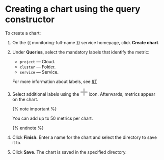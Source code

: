 # Creating a chart using the query constructor

To create a chart:

1. On the {{ monitoring-full-name }} service homepage, click **Create chart**.

1. Under **Queries**, select the mandatory labels that identify the metric:
    - `project` — Cloud.
    - `cluster` — Folder.
    - `service` — Service.

    For more information about labels, see [#T](../../concepts/data-model.md)

1. Select additional labels using the ![image](../../_assets/plus-sign.svg) icon. Afterwards, metrics appear on the chart.

    {% note important %}

    You can add up to 50 metrics per chart.

    {% endnote %}

1. Click **Finish**. Enter a name for the chart and select the directory to save it to.

1. Click **Save**. The chart is saved in the specified directory.

